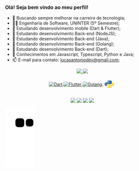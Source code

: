 ### Olá! Seja bem vindo ao meu perfil!


- 🔭 Buscando sempre melhorar na carreira de tecnologia;
- 🐱‍👓 Engenharia de Software, UNINTER (5º Semestre);
- 🤳 Estudando desenvolvimento mobile (Dart & Flutter);
- 🌱 Estudando desenvolvimento Back-end (NodeJS);
- 🌱 Estudando desenvolvimento Back-end (Java);
- 🌱 Estudando desenvolvimento Back-end (Golang);
- 🌱 Estudando desenvolvimento Back-end (Dart);
- 🤔 Conhecimentos em Javascript, Typescript, Python e Java;
- 📫 E-mail para contato: lucasantoniodev@gmail.com;

<div align="center">
  <a href="https://github.com/lucasantoniodev">
  <img height="180em" src="https://github-readme-stats.vercel.app/api?username=lucasantoniodev&show_icons=true&theme=cobalt&include_all_commits=true&count_private=true"/>
  <img height="180em" src="https://github-readme-stats.vercel.app/api/top-langs/?username=lucasantoniodev&layout=compact&langs_count=7&theme=cobalt"/>
</div>

<div style="display: inline_block" align="center">
  <br>
  <img align="center" alt="Dart" height="30" width="40" src="https://cdn.jsdelivr.net/gh/devicons/devicon/icons/dart/dart-original.svg">
  <img align="center" alt="Flutter" height="30" width="40" src="https://cdn.jsdelivr.net/gh/devicons/devicon/icons/flutter/flutter-original.svg">
  <img align="center" alt="Golang" height="30" width="40" src="https://cdn.jsdelivr.net/gh/devicons/devicon/icons/go/go-original.svg">
  <img align="center" alt="Python" height="30" width="40" src="https://raw.githubusercontent.com/devicons/devicon/master/icons/python/python-original.svg">
</div>
  
##
  
<div align="center"> 
  <a href="https://instagram.com/luucassdc" target="_blank"><img src="https://img.shields.io/badge/-Instagram-%23E4405F?style=for-the-badge&logo=instagram&logoColor=white" target="_blank"></a>
 	<a href="https://www.twitch.tv/lucasdev_" target="_blank"><img src="https://img.shields.io/badge/Twitch-9146FF?style=for-the-badge&logo=twitch&logoColor=white" target="_blank"></a>
  <a href = "mailto:lucasantoniodev@gmail.com"><img src="https://img.shields.io/badge/-Gmail-%23333?style=for-the-badge&logo=gmail&logoColor=white" target="_blank"></a>
  <a href="https://www.linkedin.com/in/lucasantoniosdc" target="_blank"><img src="https://img.shields.io/badge/-LinkedIn-%230077B5?style=for-the-badge&logo=linkedin&logoColor=white" target="_blank"></a> 
</div>
  
  ![Snake animation](https://github.com/lucasantoniodev/lucasantoniodev/blob/output/github-contribution-grid-snake.svg)
